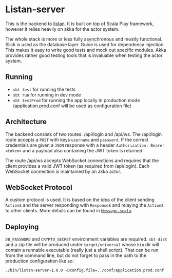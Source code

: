 Listan-server
=============
This is the backend to [listan](https://github.com/AxelTLarsson/listan).
It is built on top of Scala Play framework, however it relies heavily on akka
for the actor system.

The whole stack is more or less fully asynchronous and mostly functional. Slick
is used as the database layer. Guice is used for dependency injection. This makes
it easy to write good tests and mock out specific modules. Akka provides rather good
testing tools that is invaluable when testing the actor system.

Running
-------
* `sbt test` for running the tests
* `sbt run` for running in dev mode
* `sbt testProd` for running the app locally in production mode
(application.prod.conf will be used as configuration file)


Architecture
------------
The backend consists of two routes: /api/login and /api/ws. The /api/login route
accepts a `POST` with keys `username` and `password`. If the correct credentials
are given a `JSON` response with a header `Authorization: Bearer <token>`
and a payload also containing the JWT token is returned.

The route /api/ws accepts WebSocket connections and requires that the client
provides a valid JWT token (as required from /api/login). Each WebSocket
connection is maintained by an akka actor.

WebSocket Protocol
------------------
A custom protocol is used. It is based on the idea of the client sending `Action`s
and the server responding with `Response`s and relaying the `Action`s to other
clients. More details can be found in [`Message.scala`](./app/services/Message.scala).

Deploying
---------
`DB_PASSWORD` and `CRYPTO_SECRET` environment variables are required.
`sbt dist` and a zip file will be produced under `target/universal` whose `bin` dir
will contain a runnable executable (really just a shell script). That can be run
from the command line, but do not forget to pass in the path to the production
configuration like so:

`./bin/listan-server-1.0.0 -Dconfig.file=../conf/application.prod.conf`

